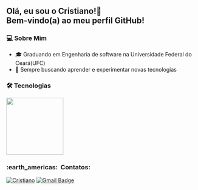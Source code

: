 <h2>
  Olá, eu sou o Cristiano!👋<br>
  Bem-vindo(a) ao meu perfil GitHub!
</h2>


<h3>💻 Sobre Mim</h3>

-   🎓 Graduando em Engenharia de software na Universidade Federal do Ceará(UFC)
-   🌱 Sempre buscando aprender e experimentar novas tecnologias

<h3>🛠️ Tecnologias</h3>

<img height="150em" src="https://github-readme-stats.vercel.app/api/top-langs/?username=CristianoMends&layout=compact&langs_count=16&theme=tokyonight"/>

<h3> :earth_americas: &nbsp;Contatos: </h3> 

[![Cristiano](https://img.shields.io/badge/-CristianoMendes-blue?style=flat-square&logo=Linkedin&logoColor=white&link=https://www.linkedin.com/in/cristiano-mendes-link/)](https://www.linkedin.com/in/cristiano-mendes-link/)
[![Gmail Badge](https://img.shields.io/badge/-mendescristiano012@email.com-blue?style=flat-square&logo=Gmail&logoColor=white&link=mailto:SEU-EMAIL)](mailto:mendescristiano012@gmail.com)


